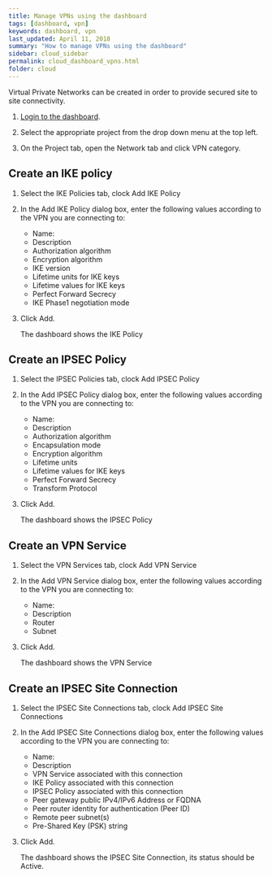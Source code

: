 ```yaml
---
title: Manage VPNs using the dashboard
tags: [dashboard, vpn]
keywords: dashboard, vpn
last_updated: April 11, 2018
summary: "How to manage VPNs using the dashboard"
sidebar: cloud_sidebar
permalink: cloud_dashboard_vpns.html
folder: cloud
---
```


Virtual Private Networks can be created in order to provide secured site to site connectivity.

1. [Login to the dashboard](cloud_dashboard_login.html).

1. Select the appropriate project from the drop down menu at the top left.

1. On the Project tab, open the Network tab and click VPN category.

## Create an IKE policy

1. Select the IKE Policies tab, clock Add IKE Policy

1. In the Add IKE Policy dialog box, enter the following values according to the VPN you are connecting to:

   * Name:
   * Description
   * Authorization algorithm
   * Encryption algorithm
   * IKE version
   * Lifetime units for IKE keys
   * Lifetime values for IKE keys
   * Perfect Forward Secrecy
   * IKE Phase1 negotiation mode

1. Click Add.

   The dashboard shows the IKE Policy

## Create an IPSEC Policy

1. Select the IPSEC Policies tab, clock Add IPSEC Policy

1. In the Add IPSEC Policy dialog box, enter the following values according to the VPN you are connecting to:

   * Name:
   * Description
   * Authorization algorithm
   * Encapsulation mode
   * Encryption algorithm
   * Lifetime units
   * Lifetime values for IKE keys
   * Perfect Forward Secrecy
   * Transform Protocol

1. Click Add.

   The dashboard shows the IPSEC Policy

## Create an VPN Service

1. Select the VPN Services tab, clock Add VPN Service

1. In the Add VPN Service dialog box, enter the following values according to the VPN you are connecting to:

   * Name:
   * Description
   * Router
   * Subnet

1. Click Add.

   The dashboard shows the VPN Service

## Create an IPSEC Site Connection

1. Select the IPSEC Site Connections tab, clock Add IPSEC Site Connections

1. In the Add IPSEC Site Connections dialog box, enter the following values according to the VPN you are connecting to:

   * Name:
   * Description
   * VPN Service associated with this connection
   * IKE Policy associated with this connection
   * IPSEC Policy associated with this connection
   * Peer gateway public IPv4/IPv6 Address or FQDNA
   * Peer router identity for authentication (Peer ID)
   * Remote peer subnet(s)
   * Pre-Shared Key (PSK) string

1. Click Add.

   The dashboard shows the IPSEC Site Connection, its status should be Active.


